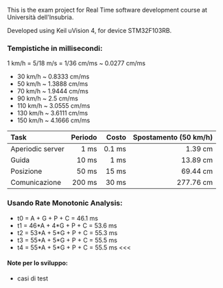 This is the exam project for Real Time software development course at Università dell'Insubria.

Developed using Keil uVision 4, for device STM32F103RB.

### Tempistiche in millisecondi:
1 km/h = 5/18 m/s = 1/36 cm/ms ~ 0.0277 cm/ms

* 30 km/h ~ 0.8333 cm/ms
* 50 km/h ~ 1.3888 cm/ms
* 70 km/h ~ 1.9444 cm/ms
* 90 km/h ~ 2.5 cm/ms
* 110 km/h ~ 3.0555 cm/ms
* 130 km/h ~ 3.6111 cm/ms
* 150 km/h ~ 4.1666 cm/ms

| Task				| Periodo	| Costo		| Spostamento (50 km/h)	|
| :---------------- | --------: | --------: | --------------------: |
| Aperiodic server	| 1 ms		| 0.1 ms	| 1.39 cm				|
| Guida				| 10 ms		| 1 ms		| 13.89 cm				|
| Posizione			| 50 ms		| 15 ms		| 69.44 cm				|
| Comunicazione		| 200 ms	| 30 ms		| 277.76 cm				|

### Usando Rate Monotonic Analysis:

* t0 = A + G + P + C = 46.1 ms
* t1 = 46\*A + 4\*G + P + C = 53.6 ms 
* t2 = 53\*A + 5\*G + P + C = 55.3 ms
* t3 = 55\*A + 5\*G + P + C = 55.5 ms
* t4 = 55\*A + 5\*G + P + C = 55.5 ms <<<

#### Note per lo sviluppo:
- casi di test